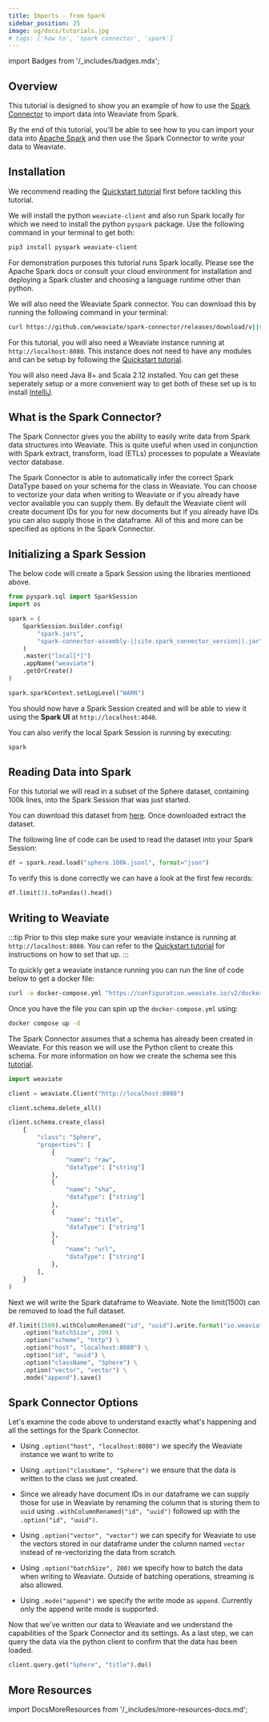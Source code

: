 ```yaml
---
title: Imports - from Spark
sidebar_position: 25
image: og/docs/tutorials.jpg
# tags: ['how to', 'spark connector', 'spark']
---
```

import Badges from '/_includes/badges.mdx';

<Badges/>

## Overview

This tutorial is designed to show you an example of how to use the [Spark Connector](https://github.com/weaviate/spark-connector) to import data into Weaviate from Spark. 

By the end of this tutorial, you'll be able to see how to you can import your data into [Apache Spark](https://spark.apache.org/) and then use the Spark Connector to write your data to Weaviate.

## Installation

We recommend reading the [Quickstart tutorial](../quickstart/index.md) first before tackling this tutorial.

We will install the python `weaviate-client` and also run Spark locally for which we need to install the python `pyspark` package. Use the following command in your terminal to get both:
```bash
pip3 install pyspark weaviate-client
```

For demonstration purposes this tutorial runs Spark locally. Please see the Apache Spark docs or consult your cloud environment for installation and deploying a Spark cluster and choosing a language runtime other than python.

We will also need the Weaviate Spark connector. You can download this by running the following command in your terminal:

```bash
curl https://github.com/weaviate/spark-connector/releases/download/v||site.spark_connector_version||/spark-connector-assembly-||site.spark_connector_version||.jar --output spark-connector-assembly-||site.spark_connector_version||.jar
```

For this tutorial, you will also need a Weaviate instance running at `http://localhost:8080`. This instance does not need to have any modules and can be setup by following the [Quickstart tutorial](../quickstart/index.md).

You will also need Java 8+ and Scala 2.12 installed. You can get these seperately setup or a more convenient way to get both of these set up is to install [IntelliJ](https://www.jetbrains.com/idea/). 

## What is the Spark Connector?

The Spark Connector gives you the ability to easily write data from Spark data structures into Weaviate. This is quite useful when used in conjunction with Spark extract, transform, load (ETLs) processes to populate a Weaviate vector database.

The Spark Connector is able to automatically infer the correct Spark DataType based on your schema for the class in Weaviate. You can choose to vectorize your data when writing to Weaviate or if you already have vector available you can supply them. By default the Weaviate client will create document IDs for you for new documents but if you already have IDs you can also supply those in the dataframe. All of this and more can be specified as options in the Spark Connector. 

## Initializing a Spark Session

The below code will create a Spark Session using the libraries mentioned above.

```python
from pyspark.sql import SparkSession
import os

spark = (
    SparkSession.builder.config(
        "spark.jars",
        "spark-connector-assembly-||site.spark_connector_version||.jar",  #specify the spark connector JAR
    )
    .master("local[*]")
    .appName("weaviate")
    .getOrCreate()
)

spark.sparkContext.setLogLevel("WARN")
```

You should now have a Spark Session created and will be able to view it using the **Spark UI** at `http://localhost:4040`.

You can also verify the local Spark Session is running by executing:

```python
spark
```

## Reading Data into Spark

For this tutorial we will read in a subset of the Sphere dataset, containing 100k lines, into the Spark Session that was just started. 

You can download this dataset from [here](https://storage.googleapis.com/sphere-demo/sphere.100k.jsonl.tar.gz). Once downloaded extract the dataset.

The following line of code can be used to read the dataset into your Spark Session:

```python
df = spark.read.load("sphere.100k.jsonl", format="json")
```

To verify this is done correctly we can have a look at the first few records:

```python
df.limit(3).toPandas().head()
```

## Writing to Weaviate

:::tip
Prior to this step make sure your weaviate instance is running at `http://localhost:8080`. You can refer to the [Quickstart tutorial](../quickstart/index.md) for instructions on how to set that up.
:::

To quickly get a weaviate instance running you can run the line of code below to get a docker file:

```bash
curl -o docker-compose.yml "https://configuration.weaviate.io/v2/docker-compose/docker-compose.yml?modules=standalone&runtime=docker-compose&weaviate_version=v||site.weaviate_version||"
```

Once you have the file you can spin up the `docker-compose.yml` using:
```bash
docker compose up -d 
```

The Spark Connector assumes that a schema has already been created in Weaviate. For this reason we will use the Python client to create this schema. For more information on how we create the schema see this [tutorial](./schema.md).

```python
import weaviate

client = weaviate.Client("http://localhost:8080")

client.schema.delete_all()

client.schema.create_class(
    {
        "class": "Sphere",
        "properties": [
            {
                "name": "raw", 
                "dataType": ["string"]
            },
            {
                "name": "sha", 
                "dataType": ["string"]
            },
            {
                "name": "title", 
                "dataType": ["string"]
            },
            {
                "name": "url", 
                "dataType": ["string"]
            },
        ],
    }
)
```

Next we will write the Spark dataframe to Weaviate. Note the limit(1500) can be removed to load the full dataset.

```python
df.limit(1500).withColumnRenamed("id", "uuid").write.format("io.weaviate.spark.Weaviate") \
    .option("batchSize", 200) \
    .option("scheme", "http") \
    .option("host", "localhost:8080") \
    .option("id", "uuid") \
    .option("className", "Sphere") \
    .option("vector", "vector") \
    .mode("append").save()
```

## Spark Connector Options

Let's examine the code above to understand exactly what's happening and all the settings for the Spark Connector.

- Using `.option("host", "localhost:8080")` we specify the Weaviate instance we want to write to 

- Using `.option("className", "Sphere")` we ensure that the data is written to the class we just created.

- Since we already have document IDs in our dataframe we can supply those for use in Weaviate by renaming the column that is storing them to `uuid` using `.withColumnRenamed("id", "uuid")` followed up with the `.option("id", "uuid")`.

- Using `.option("vector", "vector")` we can specify for Weaviate to use the vectors stored in our dataframe under the column named `vector` instead of re-vectorizing the data from scratch.

- Using `.option("batchSize", 200)` we specify how to batch the data when writing to Weaviate. Outside of batching operations, streaming is also allowed.

- Using `.mode("append")` we specify the write mode as `append`. Currently only the append write mode is supported.

Now that we've written our data to Weaviate and we understand the capabilities of the Spark Connector and its settings. As a last step, we can query the data via the python client to confirm that the data has been loaded.

```python
client.query.get("Sphere", "title").do()
```

## More Resources

import DocsMoreResources from '/_includes/more-resources-docs.md';

<DocsMoreResources />
